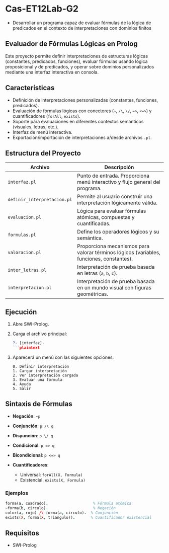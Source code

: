 # Cas-ET12Lab-G2

- Desarrollar un programa capaz de evaluar fórmulas de la lógica de predicados en el contexto de interpretaciones con dominios finitos

## Evaluador de Fórmulas Lógicas en Prolog

Este proyecto permite definir interpretaciones de estructuras lógicas (constantes, predicados, funciones), evaluar fórmulas usando lógica proposicional y de predicados, y operar sobre dominios personalizados mediante una interfaz interactiva en consola.

## Características

- Definición de interpretaciones personalizadas (constantes, funciones, predicados).
- Evaluación de fórmulas lógicas con conectores (`~`, `/\`, `\/`, `=>`, `<=>`) y cuantificadores (`forAll`, `exists`).
- Soporte para evaluaciones en diferentes contextos semánticos (visuales, letras, etc.).
- Interfaz de menú interactiva.
- Exportación/importación de interpretaciones a/desde archivos `.pl`.

## Estructura del Proyecto

| Archivo                     | Descripción                                                                              |
| --------------------------- | ---------------------------------------------------------------------------------------- |
| `interfaz.pl`               | Punto de entrada. Proporciona menú interactivo y flujo general del programa.             |
| `definir_interpretacion.pl` | Permite al usuario construir una interpretación lógicamente válida.                      |
| `evaluacion.pl`             | Lógica para evaluar fórmulas atómicas, compuestas y cuantificadas.                       |
| `formulas.pl`               | Define los operadores lógicos y su semántica.                                            |
| `valoracion.pl`             | Proporciona mecanismos para valorar términos lógicos (variables, funciones, constantes). |
| `inter_letras.pl`           | Interpretación de prueba basada en letras (`a`, `b`, `c`).                               |
| `interpretacion.pl`         | Interpretación de prueba basada en un mundo visual con figuras geométricas.              |

## Ejecución

1. Abre SWI-Prolog.
2. Carga el archivo principal:

   ```prolog
   ?- [interfaz].
   ```plaintext

3. Aparecerá un menú con las siguientes opciones:

   ```plaintext
   0. Definir interpretación
   1. Cargar interpretación
   2. Ver interpretación cargada
   3. Evaluar una fórmula
   4. Ayuda
   5. Salir
   ```

## Sintaxis de Fórmulas

- **Negación**: `~p`
- **Conjunción**: `p /\ q`
- **Disyunción**: `p \/ q`
- **Condicional**: `p => q`
- **Bicondicional**: `p <=> q`
- **Cuantificadores**:

  - Universal: `forAll(X, Formula)`
  - Existencial: `exists(X, Formula)`

### Ejemplos

```prolog
forma(a, cuadrado).                    % Fórmula atómica
~forma(b, circulo).                    % Negación
color(a, rojo) /\ forma(a, circulo).  % Conjunción
exists(X, forma(X, triangulo)).       % Cuantificador existencial
```

## Requisitos

- SWI-Prolog
